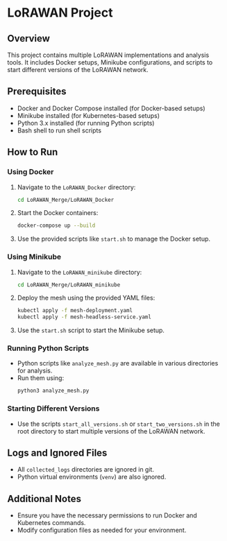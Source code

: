 # LoRAWAN Project

## Overview
This project contains multiple LoRAWAN implementations and analysis tools. It includes Docker setups, Minikube configurations, and scripts to start different versions of the LoRAWAN network.

## Prerequisites
- Docker and Docker Compose installed (for Docker-based setups)
- Minikube installed (for Kubernetes-based setups)
- Python 3.x installed (for running Python scripts)
- Bash shell to run shell scripts

## How to Run

### Using Docker
1. Navigate to the `LoRAWAN_Docker` directory:
   ```bash
   cd LoRAWAN_Merge/LoRAWAN_Docker
   ```
2. Start the Docker containers:
   ```bash
   docker-compose up --build
   ```
3. Use the provided scripts like `start.sh` to manage the Docker setup.

### Using Minikube
1. Navigate to the `LoRAWAN_minikube` directory:
   ```bash
   cd LoRAWAN_Merge/LoRAWAN_minikube
   ```
2. Deploy the mesh using the provided YAML files:
   ```bash
   kubectl apply -f mesh-deployment.yaml
   kubectl apply -f mesh-headless-service.yaml
   ```
3. Use the `start.sh` script to start the Minikube setup.

### Running Python Scripts
- Python scripts like `analyze_mesh.py` are available in various directories for analysis.
- Run them using:
  ```bash
  python3 analyze_mesh.py
  ```

### Starting Different Versions
- Use the scripts `start_all_versions.sh` or `start_two_versions.sh` in the root directory to start multiple versions of the LoRAWAN network.

## Logs and Ignored Files
- All `collected_logs` directories are ignored in git.
- Python virtual environments (`venv`) are also ignored.

## Additional Notes
- Ensure you have the necessary permissions to run Docker and Kubernetes commands.
- Modify configuration files as needed for your environment.
